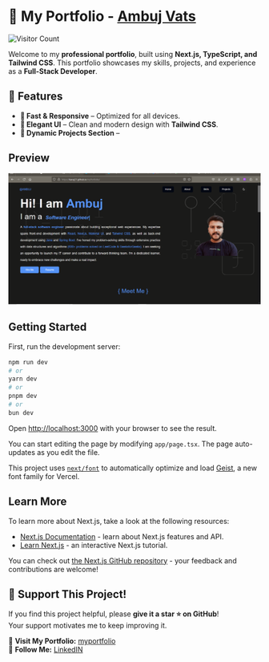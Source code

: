 # 🚀 My Portfolio - [Ambuj Vats](https://kanuj21.github.io/myPortfolio/)

![Visitor Count](https://komarev.com/ghpvc/?username=kanuj21&repo=myPortfolio&color=blue)

Welcome to my **professional portfolio**, built using **Next.js, TypeScript, and Tailwind CSS**. This portfolio showcases my skills, projects, and experience as a **Full-Stack Developer**.

## 🌟 Features
- **🚀 Fast & Responsive** – Optimized for all devices.
- **🎨 Elegant UI** – Clean and modern design with **Tailwind CSS**.
- **📄 Dynamic Projects Section** – 


## Preview
![Preview](public/img/Preview.png)

## Getting Started

First, run the development server:

```bash
npm run dev
# or
yarn dev
# or
pnpm dev
# or
bun dev
```

Open [http://localhost:3000](http://localhost:3000) with your browser to see the result.

You can start editing the page by modifying `app/page.tsx`. The page auto-updates as you edit the file.

This project uses [`next/font`](https://nextjs.org/docs/app/building-your-application/optimizing/fonts) to automatically optimize and load [Geist](https://vercel.com/font), a new font family for Vercel.

## Learn More

To learn more about Next.js, take a look at the following resources:

- [Next.js Documentation](https://nextjs.org/docs) - learn about Next.js features and API.
- [Learn Next.js](https://nextjs.org/learn) - an interactive Next.js tutorial.

You can check out [the Next.js GitHub repository](https://github.com/vercel/next.js) - your feedback and contributions are welcome!

## 🌟 Support This Project!  

If you find this project helpful, please **give it a star ⭐ on GitHub**!  
Your support motivates me to keep improving it.  

🔗 **Visit My Portfolio:** [myportfolio](https://my-portfolio-green-omega.vercel.app/)  
💬 **Follow Me:** [LinkedIN](https://www.linkedin.com/in/ambuj-vats-649a7b11b/)  
